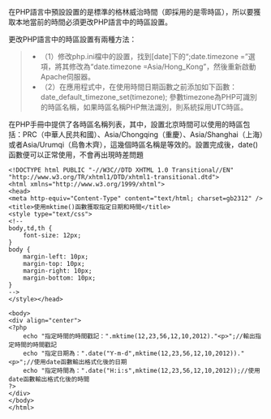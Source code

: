 
在PHP語言中預設設置的是標準的格林威治時間（即採用的是零時區），所以要獲取本地當前的時間必須更改PHP語言中的時區設置。

更改PHP語言中的時區設置有兩種方法：
>* （1）修改php.ini檔中的設置，找到[date]下的“;date.timezone =”選項，將其修改為“date.timezone =Asia/Hong_Kong”，然後重新啟動Apache伺服器。
>* （2）在應用程式中，在使用時間日期函數之前添加如下函數：date_default_timezone_set(timezone);
	參數timezone為PHP可識別的時區名稱，如果時區名稱PHP無法識別，則系統採用UTC時區。

在PHP手冊中提供了各時區名稱列表，其中，設置北京時間可以使用的時區包括：PRC（中華人民共和國）、Asia/Chongqing（重慶）、Asia/Shanghai（上海）或者Asia/Urumqi（烏魯木齊），這幾個時區名稱是等效的。設置完成後，date()函數便可以正常使用，不會再出現時差問題

```
<!DOCTYPE html PUBLIC "-//W3C//DTD XHTML 1.0 Transitional//EN" "http://www.w3.org/TR/xhtml1/DTD/xhtml1-transitional.dtd">
<html xmlns="http://www.w3.org/1999/xhtml">
<head>
<meta http-equiv="Content-Type" content="text/html; charset=gb2312" />
<title>使用mktime()函數獲取指定日期和時間</title>
<style type="text/css">
<!--
body,td,th {
	font-size: 12px;
}
body {
	margin-left: 10px;
	margin-top: 10px;
	margin-right: 10px;
	margin-bottom: 10px;
}
-->
</style></head>

<body>
<div align="center">
<?php
	echo "指定時間的時間戳記：".mktime(12,23,56,12,10,2012)."<p>";//輸出指定時間的時間戳記
	echo "指定日期為：".date("Y-m-d",mktime(12,23,56,12,10,2012))."<p>";//使用date函數輸出格式化後的日期
	echo "指定時間為：".date("H:i:s",mktime(12,23,56,12,10,2012));//使用date函數輸出格式化後的時間
?>
</div>
</body>
</html>
```

```

```


```
```


```
```


```
```


```
```


```
```


```
```


```
```


```
```

```
```

```
```
